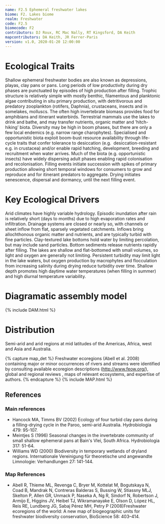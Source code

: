 ```yaml
---
name: F2.5 Ephemeral freshwater lakes
biome: F2. Lakes biome
realm: Freshwater
code: F2.5
biomecode: F2
contributors: DJ Roux, RC Mac Nally, RT Kingsford, DA Keith
mapcontributors: DA Keith, JR Ferrer-Paris
version: v1.0, 2020-01-20 12:00:00
---
```

# Ecological Traits
 
Shallow ephemeral freshwater bodies are also known as depressions, playas, clay pans or pans. Long periods of low productivity during dry phases are punctuated by episodes of high production after filling. Trophic structure is relatively simple with mostly benthic, filamentous and planktonic algae contributing in situ primary production, with detritivorous and predatory zooplankton (rotifers, Daphnia), crustaceans, insects and in somelakes, molluscs. The often high invertebrate biomass provides food for amphibians and itinerant waterbirds. Terrestrial mammals use the lakes to drink and bathe, and may transfer nutrients, organic matter and ’hitch-hiking’ biota. Diversity may be high in boom phases, but there are only a few local endemics (e.g. narrow range charophytes). Specialised and opportunistic biota exploit boom-bust resource availability through life-cycle traits that confer tolerance to desiccation (e.g.  desiccation-resistant e.g. in crustacea) and/or enable rapid hatching, development, breeding and recruitment when water arrives. Much of the biota (e.g. opportunistic insects) have widely dispersing adult phases enabling rapid colonisation and recolonisation. Filling events initiate succession with spikes of primary production allowing short temporal windows for consumers to grow and reproduce and for itinerant predators to aggregate. Drying initiates senescence, dispersal and dormancy, until the next filling event.
 
# Key Ecological Drivers
 
Arid climates have highly variable hydrology. Episodic inundation after rain is relatively short (days to months) due to high evaporation rates and infiltration. Drainage systems are closed or nearly so, with channels or sheet inflow from flat, sparsely vegetated catchments. Inflows bring allochthonous organic matter and nutrients, and are typically turbid with fine particles. Clay-textured lake bottoms hold water by limiting percolation, but may include sand particles. Bottom sediments release nutrients rapidly after filling. The lakes are shallow and flat-bottomed with small volumes, so light and oxygen are generally not limiting. Persistent turbidity may limit light in the lake waters, but oxygen production by macrophytes and flocculation from increasing salinity during drying reduce turbidity over time. Shallow depth promotes high daytime water temperatures (when filling in summer) and high diurnal temperature variability.
 
# Diagramatic assembly model
 
{% include DAM.html %}
 
# Distribution
 
Semi-arid and arid regions at mid latitudes of the Americas, Africa, west and Asia and Australia.

{% capture map_det %}
Freshwater ecoregions (Abell et al. 2008) containing major or minor occurrences of rivers and streams were identified by consulting available ecoregion descriptions (http://www.feow.org/),  global and regional reviews , maps of relevant ecosystems, and expertise of authors.
{% endcapture %}
{% include MAP.html %}

## References
### Main references
* Hancock MA, Timms BV (2002) Ecology of four turbid clay pans during a filling-drying cycle in the Paroo, semi-arid Australia. Hydrobiologia 479: 95-107.
* Meintjes S (1996) Seasonal changes in the invertebrate community of small shallow ephemeral pans at Bain's Vlei, South Africa. Hydrobiologia 317: 51-64.
* Williams WD (2000) Biodiversity in temporary wetlands of dryland regions. Internationale Vereinigung für theoretische und angewandte Limnologie: Verhandlungen 27: 141-144.
### Map References
* Abell R, Thieme ML, Revenga C, Bryer M, Kottelat M, Bogutskaya N, Coad B, Mandrak N, Contreras Balderas S, Bussing W, Stiassny MLJ, Skelton P, Allen GR, Unmack P, Naseka A, Ng R, Sindorf N, Robertson J, Armijo E, Higgins JV, Heibel TJ, Wikramanayake E, Olson D, López HL, Reis RE, Lundberg JG, Sabaj Pérez MH, Petry P (2008)Freshwater ecoregions of the world: A new map of biogeographic units for freshwater biodiversity conservation, BioScience 58: 403–414.
